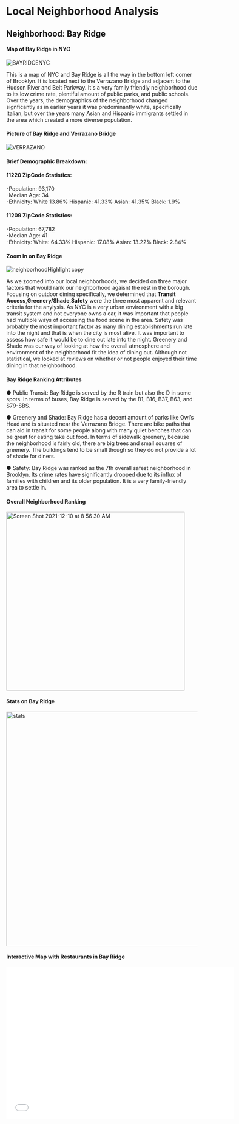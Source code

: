 # Local Neighborhood Analysis 

## Neighborhood: Bay Ridge 

#### Map of Bay Ridge in NYC

![BAYRIDGENYC](https://user-images.githubusercontent.com/93113681/145581371-6762712f-fcca-4384-a2cc-a58fc9c59969.jpg)

This is a map of NYC and Bay Ridge is all the way in the bottom left corner of Brooklyn. It is located next to the Verrazano Bridge and adjacent to the Hudson River and Belt Parkway. It's a very family friendly neighborhood due to its low crime rate, plentiful amount of public parks, and public
schools. Over the years, the demographics of the neighborhood changed signficantly as in earlier years it was predominantly white, specifically
Italian, but over the years many Asian and Hispanic immigrants settled in the area which created a more diverse population. 

#### Picture of Bay Ridge and Verrazano Bridge

![VERRAZANO](https://user-images.githubusercontent.com/93113681/145581501-2e1bdd99-4d93-4631-badd-982a8bb83efb.jpg)

#### Brief Demographic Breakdown:

#### 11220 ZipCode Statistics:

-Population: 93,170 <br>
-Median Age: 34 <br>
-Ethnicity: White 13.86% Hispanic: 41.33% Asian: 41.35% Black: 1.9% <br>

#### 11209 ZipCode Statistics:

-Population: 67,782 <br>
-Median Age: 41 <br>
-Ethnicity: White: 64.33% Hispanic: 17.08% Asian: 13.22% Black: 2.84% <br>

#### Zoom In on Bay Ridge

![neighborhoodHighlight copy](https://user-images.githubusercontent.com/93113681/145577469-4d5c57b6-1491-4902-90dd-da163d04b00f.png)

As we zoomed into our local neighborhoods, we decided on three major factors that would rank our neighborhood agaisnt the rest in the borough. Focusing on outdoor dining specifically, we determined that **Transit Access**,**Greenery/Shade**,**Safety** were the three most apparent and relevant criteria for the anylysis. As NYC is a very urban environment with a big transit system and not everyone owns a car, it was important that people had multiple ways of accessing the food scene in the area. Safety was probably the most important factor as many dining establishments run late into the night and that is when the city is most alive. It was important to assess how safe it would be to dine out late into the night. Greenery and Shade was our way of looking at how the overall atmosphere and environment of the neighborhood fit the idea of dining out. Although not statistical, we looked at reviews on whether or not people enjoyed their time dining in that neighborhood.

#### Bay Ridge Ranking Attributes

●	Public Transit: Bay Ridge is served by the R train but also the D in some spots. In terms of buses, Bay Ridge is served by the B1, B16, B37, B63, and S79-SBS.<br>

●	Greenery and Shade: Bay Ridge has a decent amount of parks like Owl’s Head and is situated near the Verrazano Bridge. There are bike paths that can aid in transit for some people along with many quiet benches that can be great for eating take out food. In terms of sidewalk greenery, because the neighborhood is fairly old, there are big trees and small squares of greenery. The buildings tend to be small though so they do not provide a lot of shade for diners. <br>

●	Safety: Bay Ridge was ranked as the 7th overall safest neighborhood in Brooklyn. Its crime rates have significantly dropped due to its influx of families with children and its older population. It is a very family-friendly area to settle in. <br>

#### Overall Neighborhood Ranking

<img width="470" alt="Screen Shot 2021-12-10 at 8 56 30 AM" src="https://user-images.githubusercontent.com/93113681/145585319-a1028745-f474-4ce3-99e9-bfb1806d61ef.png">

#### Stats on Bay Ridge

<img width="616" alt="stats" src="https://user-images.githubusercontent.com/93113681/145586542-ca68bb39-9276-4b00-8378-983cd5f007dc.png">


#### Interactive Map with Restaurants in Bay Ridge

<dl>
<iframe src="BayRidgecopy.html" width="600" height="400" frameborder="0" frameborder="0" marginwidth="0" marginheight="0" allowfullscreen></iframe>
</dl>



